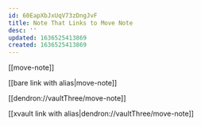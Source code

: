 ```yaml
---
id: 60EapXbJxUqV73zDngJvF
title: Note That Links to Move Note
desc: ''
updated: 1636525413869
created: 1636525413869
---
```


[[move-note]]

[[bare link with alias|move-note]]

[[dendron://vaultThree/move-note]]

[[xvault link with alias|dendron://vaultThree/move-note]]